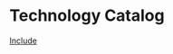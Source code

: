 # Technology Catalog

[Include](https://github.com/shadhini/daily-dev/blob/main/tech-catalog/esb/apache-synapse.md)

